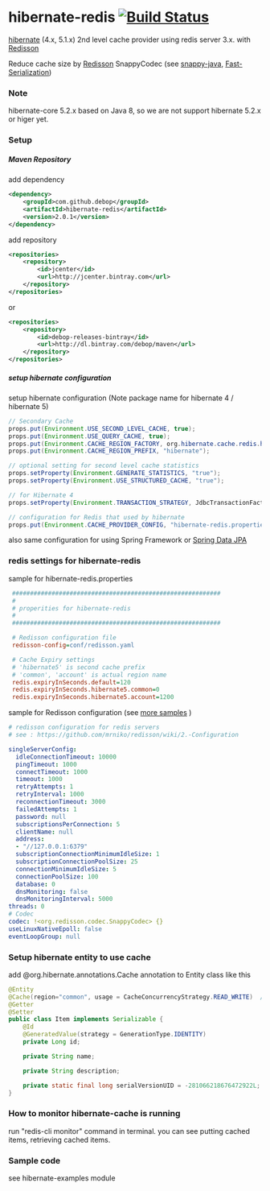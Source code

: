 hibernate-redis  [![Build Status](https://travis-ci.org/debop/hibernate-redis.png)](https://travis-ci.org/debop/hibernate-redis)
===============

[hibernate][1] (4.x, 5.1.x) 2nd level cache provider using redis server 3.x. with [Redisson][2]

Reduce cache size by [Redisson][2] SnappyCodec (see [snappy-java][snappy], [Fast-Serialization][fst])

### Note

hibernate-core 5.2.x based on Java 8, so we are not support hibernate 5.2.x or higer yet.

### Setup

##### Maven Repository

add dependency

```xml
<dependency>
    <groupId>com.github.debop</groupId>
    <artifactId>hibernate-redis</artifactId>
    <version>2.0.1</version>
</dependency>
```

add repository
```xml
<repositories>
    <repository>
        <id>jcenter</id>
        <url>http://jcenter.bintray.com</url>
    </repository>
</repositories>
```
or
```xml
<repositories>
    <repository>
        <id>debop-releases-bintray</id>
        <url>http://dl.bintray.com/debop/maven</url>
    </repository>
</repositories>
```

##### setup hibernate configuration

setup hibernate configuration (Note package name for hibernate 4 / hibernate 5)

```java
// Secondary Cache
props.put(Environment.USE_SECOND_LEVEL_CACHE, true);
props.put(Environment.USE_QUERY_CACHE, true);
props.put(Environment.CACHE_REGION_FACTORY, org.hibernate.cache.redis.hibernate5.SingletonRedisRegionFactory.class.getName());
props.put(Environment.CACHE_REGION_PREFIX, "hibernate");

// optional setting for second level cache statistics
props.setProperty(Environment.GENERATE_STATISTICS, "true");
props.setProperty(Environment.USE_STRUCTURED_CACHE, "true");

// for Hibernate 4
props.setProperty(Environment.TRANSACTION_STRATEGY, JdbcTransactionFactory.class.getName());

// configuration for Redis that used by hibernate
props.put(Environment.CACHE_PROVIDER_CONFIG, "hibernate-redis.properties");
```

also same configuration for using Spring Framework or [Spring Data JPA][4]

### redis settings for hibernate-redis

sample for hibernate-redis.properties

```ini
 ##########################################################
 #
 # properities for hibernate-redis
 #
 ##########################################################

 # Redisson configuration file
 redisson-config=conf/redisson.yaml

 # Cache Expiry settings
 # 'hibernate5' is second cache prefix
 # 'common', 'account' is actual region name
 redis.expiryInSeconds.default=120
 redis.expiryInSeconds.hibernate5.common=0
 redis.expiryInSeconds.hibernate5.account=1200
```

sample for Redisson configuration (see [more samples](https://github.com/mrniko/redisson/wiki/2.-Configuration) )

```yaml
# redisson configuration for redis servers
# see : https://github.com/mrniko/redisson/wiki/2.-Configuration

singleServerConfig:
  idleConnectionTimeout: 10000
  pingTimeout: 1000
  connectTimeout: 1000
  timeout: 1000
  retryAttempts: 1
  retryInterval: 1000
  reconnectionTimeout: 3000
  failedAttempts: 1
  password: null
  subscriptionsPerConnection: 5
  clientName: null
  address:
  - "//127.0.0.1:6379"
  subscriptionConnectionMinimumIdleSize: 1
  subscriptionConnectionPoolSize: 25
  connectionMinimumIdleSize: 5
  connectionPoolSize: 100
  database: 0
  dnsMonitoring: false
  dnsMonitoringInterval: 5000
threads: 0
# Codec
codec: !<org.redisson.codec.SnappyCodec> {}
useLinuxNativeEpoll: false
eventLoopGroup: null
```

### Setup hibernate entity to use cache

add @org.hibernate.annotations.Cache annotation to Entity class like this

```java
@Entity
@Cache(region="common", usage = CacheConcurrencyStrategy.READ_WRITE)  // or @Cacheable(true) for JPA
@Getter
@Setter
public class Item implements Serializable {
    @Id
    @GeneratedValue(strategy = GenerationType.IDENTITY)
    private Long id;

    private String name;

    private String description;

    private static final long serialVersionUID = -281066218676472922L;
}
```

### How to monitor hibernate-cache is running

run "redis-cli monitor" command in terminal. you can see putting cached items, retrieving cached items.

### Sample code

see hibernate-examples module



[1]: http://www.hibernate.org/
[2]: https://github.com/mrniko/redisson
[3]: https://github.com/debop/hibernate-redis/blob/master/hibernate-redis/src/test/java/org/hibernate/test/cache/HibernateCacheTest.java
[4]: http://projects.spring.io/spring-data-jpa/
[lombok]: http://www.projectlombok.org/
[fst]: https://github.com/RuedigerMoeller/fast-serialization
[snappy]: https://github.com/xerial/snappy-java
[benchmark]: https://github.com/debop/hibernate-redis/blob/master/hibernate-redis/src/test/java/org/hibernate/test/serializer/SerializerTest.java